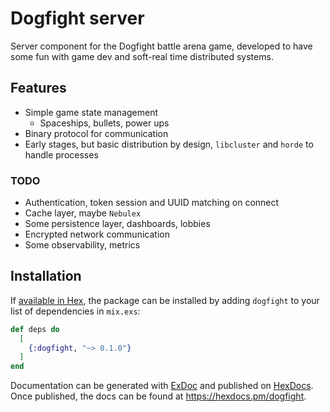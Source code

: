 # Dogfight server

Server component for the Dogfight battle arena game, developed to have some fun
with game dev and soft-real time distributed systems.

## Features

- Simple game state management
  - Spaceships, bullets, power ups
- Binary protocol for communication
- Early stages, but basic distribution by design, `libcluster` and `horde`
  to handle processes

### TODO

- Authentication, token session and UUID matching on connect
- Cache layer, maybe `Nebulex`
- Some persistence layer, dashboards, lobbies
- Encrypted network communication
- Some observability, metrics

## Installation

If [available in Hex](https://hex.pm/docs/publish), the package can be installed
by adding `dogfight` to your list of dependencies in `mix.exs`:

```elixir
def deps do
  [
    {:dogfight, "~> 0.1.0"}
  ]
end
```

Documentation can be generated with [ExDoc](https://github.com/elixir-lang/ex_doc)
and published on [HexDocs](https://hexdocs.pm). Once published, the docs can
be found at <https://hexdocs.pm/dogfight>.

